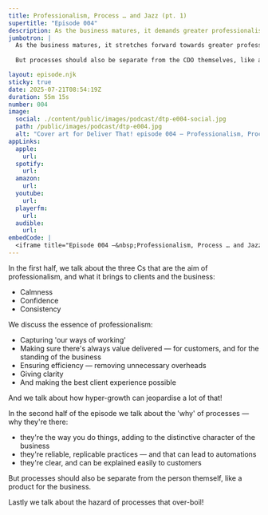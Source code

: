 ```yaml
---
title: Professionalism, Process … and Jazz (pt. 1)
supertitle: "Episode 004"
description: As the business matures, it demands greater professionalism. But processes should be separate from the CDO themselves, like a product for the business.
jumbotron: |
  As the business matures, it stretches forward towards greater professionalism. Professionalism demands that project delivery processes are comprehensive and robust.
  
  But processes should also be separate from the CDO themselves, like a product for the business.

layout: episode.njk
sticky: true
date: 2025-07-21T08:54:19Z
duration: 55m 15s
number: 004
image:
  social: ./content/public/images/podcast/dtp-e004-social.jpg
  path: /public/images/podcast/dtp-e004.jpg
  alt: "Cover art for Deliver That! episode 004 — Professionalism, Process … and Jazz (pt. 1)"
appLinks:
  apple:
    url:
  spotify:
    url:
  amazon:
    url:
  youtube:
    url:
  playerfm:
    url:
  audible:
    url:
embedCode: |
  <iframe title="Episode 004 —&nbsp;Professionalism, Process … and Jazz (pt. 1)" allowtransparency="true" height="150" width="100%" style="border: none; min-width: min(100%, 430px);height:150px;" scrolling="no" data-name="pb-iframe-player" src="https://www.podbean.com/player-v2/?i=9bvqj-18ff6ad-pb&from=pb6admin&share=1&download=1&rtl=0&fonts=Arial&skin=1&font-color=auto&logo_link=episode_page&btn-skin=654771" loading="lazy"></iframe>
---
```


In the first half, we talk about the three Cs that are the aim of professionalism, and what it brings to clients and the business:

- Calmness
- Confidence
- Consistency

We discuss the essence of professionalism:

- Capturing 'our ways of working'
- Making sure there's always value delivered — for customers, and for the standing of the business
- Ensuring efficiency — removing unnecessary overheads
- Giving clarity
- And making the best client experience possible

And we talk about how hyper-growth can jeopardise a lot of that!

In the second half of the episode we talk about the 'why' of processes — why they're there:

- they're the way you do things, adding to the distinctive character of the business
- they're reliable, replicable practices — and that can lead to automations
- they're clear, and can be explained easily to customers

But processes should also be separate from the person themself, like a product for the business.

Lastly we talk about the hazard of processes that over-boil!
